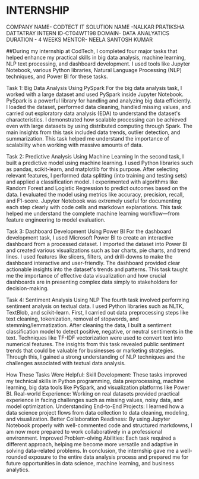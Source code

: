# INTERNSHIP
COMPANY NAME- CODTECT IT SOLUTION
NAME -NALKAR PRATIKSHA DATTATRAY 
INTERN ID-CT04WT198
DOMAIN- DATA ANALYATICS
DURATION - 4 WEEKS
MENTOR- NEELA SANTOSH KUMAR

##During my internship at CodTech, I completed four major tasks that helped enhance my practical skills in big data analysis, machine learning, NLP text processing, and dashboard development. I used tools like Jupyter Notebook, various Python libraries, Natural Language Processing (NLP) techniques, and Power BI for these tasks.

Task 1: Big Data Analysis Using PySpark
For the big data analysis task, I worked with a large dataset and used PySpark inside Jupyter Notebook. PySpark is a powerful library for handling and analyzing big data efficiently. I loaded the dataset, performed data cleaning, handled missing values, and carried out exploratory data analysis (EDA) to understand the dataset's characteristics. I demonstrated how scalable processing can be achieved even with large datasets by using distributed computing through Spark. The main insights from this task included data trends, outlier detection, and summarization. This task helped me understand the importance of scalability when working with massive amounts of data.

Task 2: Predictive Analysis Using Machine Learning
In the second task, I built a predictive model using machine learning. I used Python libraries such as pandas, scikit-learn, and matplotlib for this purpose. After selecting relevant features, I performed data splitting (into training and testing sets) and applied a classification model. I experimented with algorithms like Random Forest and Logistic Regression to predict outcomes based on the data. I evaluated the model using metrics like accuracy, precision, recall, and F1-score. Jupyter Notebook was extremely useful for documenting each step clearly with code cells and markdown explanations. This task helped me understand the complete machine learning workflow—from feature engineering to model evaluation.

Task 3: Dashboard Development Using Power BI
For the dashboard development task, I used Microsoft Power BI to create an interactive dashboard from a processed dataset. I imported the dataset into Power BI and created various visualizations such as bar charts, pie charts, and trend lines. I used features like slicers, filters, and drill-downs to make the dashboard interactive and user-friendly. The dashboard provided clear actionable insights into the dataset's trends and patterns. This task taught me the importance of effective data visualization and how crucial dashboards are in presenting complex data simply to stakeholders for decision-making.

Task 4: Sentiment Analysis Using NLP
The fourth task involved performing sentiment analysis on textual data. I used Python libraries such as NLTK, TextBlob, and scikit-learn. First, I carried out data preprocessing steps like text cleaning, tokenization, removal of stopwords, and stemming/lemmatization. After cleaning the data, I built a sentiment classification model to detect positive, negative, or neutral sentiments in the text. Techniques like TF-IDF vectorization were used to convert text into numerical features. The insights from this task revealed public sentiment trends that could be valuable for businesses or marketing strategies. Through this, I gained a strong understanding of NLP techniques and the challenges associated with textual data analysis.

How These Tasks Were Helpful:
Skill Development: These tasks improved my technical skills in Python programming, data preprocessing, machine learning, big data tools like PySpark, and visualization platforms like Power BI.
Real-world Experience: Working on real datasets provided practical experience in facing challenges such as missing values, noisy data, and model optimization.
Understanding End-to-End Projects: I learned how a data science project flows from data collection to data cleaning, modeling, and visualization.
Better Collaboration Readiness: By using Jupyter Notebook properly with well-commented code and structured markdowns, I am now more prepared to work collaboratively in a professional environment.
Improved Problem-olving Abilities: Each task required a different approach, helping me become more versatile and adaptive in solving data-related problems.
In conclusion, the internship gave me a well-rounded exposure to the entire data analysis process and prepared me for future opportunities in data science, machine learning, and business analytics.

